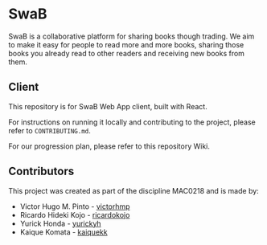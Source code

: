 # SwaB

SwaB is a collaborative platform for sharing books though trading.
We aim to make it easy for people to read more and more books, sharing those books you already read to other readers and receiving new books from them.

## Client

This repository is for SwaB Web App client, built with React.

For instructions on running it locally and contributing to the project, please refer to `CONTRIBUTING.md`.

For our progression plan, please refer to this repository Wiki.

## Contributors

This project was created as part of the discipline MAC0218 and is made by:

- Victor Hugo M. Pinto - [victorhmp](https://github.com/victorhmp)
- Ricardo Hideki Kojo - [ricardokojo](https://github.com/ricardokojo)
- Yurick Honda - [yurickyh](https://github.com/yurickyh)
- Kaique Komata - [kaiquekk](https://github.com/kaiquekk)
